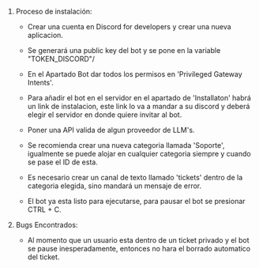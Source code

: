 1. Proceso de instalación:

    - Crear una cuenta en Discord for developers y crear una nueva aplicacion.
    - Se generará una public key del bot y se pone en la variable "TOKEN_DISCORD"/
    - En el Apartado Bot dar todos los permisos en 'Privileged Gateway Intents'.
    
    - Para añadir el bot en el servidor en el apartado de 'Installaton' habrá un link de instalacion,
      este link lo va a mandar a su discord y deberá elegir el servidor en donde quiere invitar al bot.
      
    - Poner una API valida de algun proveedor de LLM's.
    - Se recomienda crear una nueva categoria llamada 'Soporte', igualmente 
      se puede alojar en cualquier categoria siempre y cuando se pase el ID de esta.
    - Es necesario crear un canal de texto llamado 'tickets' dentro de la categoria elegida, sino mandará un mensaje de error.
    - El bot ya esta listo para ejecutarse, para pausar el bot se presionar CTRL + C.
    

2. Bugs Encontrados:

    - Al momento que un usuario esta dentro de un ticket privado y el bot se pause inesperadamente, entonces no hara el borrado
      automatico del ticket.

